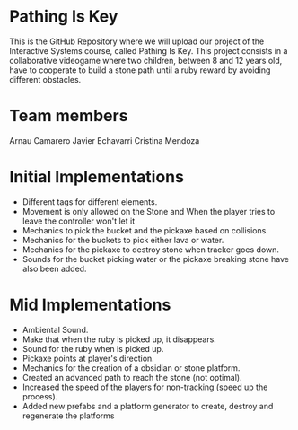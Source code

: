 # Pathing Is Key

This is the GitHub Repository where we will upload our project of the Interactive Systems course, called Pathing Is Key.
This project consists in a collaborative videogame where two children, between 8 and 12 years old, have to cooperate to build a stone path until a ruby reward by avoiding different obstacles.

# Team members

Arnau Camarero
Javier Echavarri
Cristina Mendoza

# Initial Implementations

- Different tags for different elements.
- Movement is only allowed on the Stone and When the player tries to leave the controller won't let it
- Mechanics to pick the bucket and the pickaxe based on collisions.
- Mechanics for the buckets to pick either lava or water.
- Mechanics for the pickaxe to destroy stone when tracker goes down.
- Sounds for the bucket picking water or the pickaxe breaking stone have also been added.

# Mid Implementations
- Ambiental Sound.
- Make that when the ruby is picked up, it disappears.
- Sound for the ruby when is picked up.
- Pickaxe points at player's direction.
- Mechanics for the creation of a obsidian or stone platform.
- Created an advanced path to reach the stone (not optimal).
- Increased the speed of the players for non-tracking (speed up the process).
- Added new prefabs and a platform generator to create, destroy and regenerate the platforms
